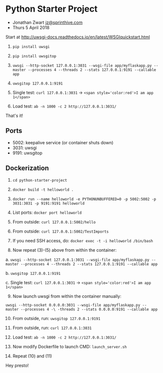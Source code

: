 # Python Starter Project

* Jonathan Zwart <jz@sprinthive.com>
* Thurs 5 April 2018

Start at http://uwsgi-docs.readthedocs.io/en/latest/WSGIquickstart.html

1. `pip install uwsgi`

2. `pip install uwsgitop`

3. `uwsgi --http-socket 127.0.0.1:3031 --wsgi-file app/myflaskapp.py --master --processes 4 --threads 2 --stats 127.0.0.1:9191 --callable app`

4. `uwsgitop 127.0.0.1:9191`

5. Single test: `curl 127.0.0.1:3031` -> `<span style='color:red'>I am app 1</span>`

7. Load test: `ab -n 1000 -c 2 http://127.0.0.1:3031/`

That's it!

## Ports

* 5002: keepalive service (or container shuts down)
* 3031: uwsgi
* 9191: uwsgitop

## Dockerization

1. `cd python-starter-project`

2. `docker build -t helloworld .`

3. `docker run --name helloworld -e PYTHONUNBUFFERED=0 -p 5002:5002 -p 3031:3031 -p 9191:9191 helloworld`

4. List ports: `docker port helloworld`

5. From outside: `curl 127.0.0.1:5002/hello`

6. From outside: `curl 127.0.0.1:5002/TestImports`

7. If you need SSH access, do: `docker exec -t -i helloworld /bin/bash`

8. Now repeat (3)-(5) above from within the container:

a. `uwsgi --http-socket 127.0.0.1:3031 --wsgi-file app/myflaskapp.py --master --processes 4 --threads 2 --stats 127.0.0.1:9191 --callable app`

b. `uwsgitop 127.0.0.1:9191`

c. Single test: `curl 127.0.0.1:3031` -> `<span style='color:red'>I am app 1</span>`


9. Now launch uwsgi from within the container manually:

`uwsgi --http-socket 0.0.0.0:3031 --wsgi-file app/myflaskapp.py --master --processes 4 -\
-threads 2 --stats 0.0.0.0:9191 --callable app`

10. From outside, run: `uwsgitop 127.0.0.1:9191`

11. From outside, run: `curl 127.0.0.1:3031`

12. Load test: `ab -n 1000 -c 2 http://127.0.0.1:3031/`

13. Now modify Dockerfile to launch CMD: `launch_server.sh`

14. Repeat (10) and (11)

Hey presto!